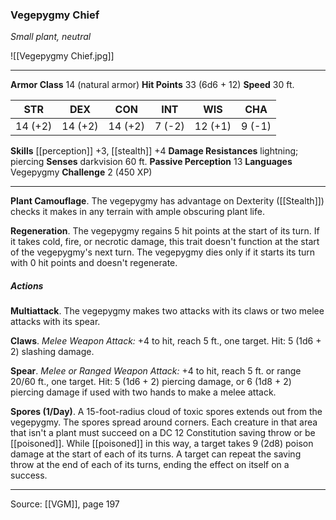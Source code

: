 ### Vegepygmy Chief
_Small plant, neutral_

![[Vegepygmy Chief.jpg]]




---

**Armor Class** 14 (natural armor)
**Hit Points** 33 (6d6 + 12)
**Speed** 30 ft.

| STR     | DEX     | CON     | INT     | WIS     | CHA     |
|---------|---------|---------|---------|---------|---------|
| 14 (+2) | 14 (+2) | 14 (+2) | 7 (-2) | 12 (+1) | 9 (-1) |

**Skills** [[perception]] +3, [[stealth]] +4
**Damage Resistances** lightning; piercing
**Senses** darkvision 60 ft.
**Passive Perception** 13
**Languages** Vegepygmy
**Challenge** 2 (450 XP)

---

**Plant Camouflage**. The vegepygmy has advantage on Dexterity ([[Stealth]]) checks it makes in any terrain with ample obscuring plant life.

**Regeneration**. The vegepygmy regains 5 hit points at the start of its turn. If it takes cold, fire, or necrotic damage, this trait doesn't function at the start of the vegepygmy's next turn. The vegepygmy dies only if it starts its turn with 0 hit points and doesn't regenerate.

##### Actions
**Multiattack**. The vegepygmy makes two attacks with its claws or two melee attacks with its spear.

**Claws**. _Melee Weapon Attack:_ +4 to hit, reach 5 ft., one target. Hit: 5 (1d6 + 2) slashing damage.

**Spear**. _Melee or Ranged Weapon Attack:_ +4 to hit, reach 5 ft. or range 20/60 ft., one target. Hit: 5 (1d6 + 2) piercing damage, or 6 (1d8 + 2) piercing damage if used with two hands to make a melee attack.

**Spores (1/Day)**. A 15-foot-radius cloud of toxic spores extends out from the vegepygmy. The spores spread around corners. Each creature in that area that isn't a plant must succeed on a DC 12 Constitution saving throw or be [[poisoned]]. While [[poisoned]] in this way, a target takes 9 (2d8) poison damage at the start of each of its turns. A target can repeat the saving throw at the end of each of its turns, ending the effect on itself on a success.


---

Source: [[VGM]], page 197